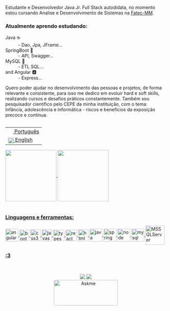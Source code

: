 <!---
RaphaelAnaximenes/RaphaelAnaximenes is a ✨ special ✨ repository because its `README.md` (this file) appears on your GitHub profile.
You can click the Preview link to take a look at your changes.
--->

Estudante e Desenvolvedor Java Jr. Full Stack autodidata, no momento estou cursando Analise e Desenvolvimento de Sistemas na [Fatec-MM](https://fatecmm.edu.br/index.php).

<h3>Atualmente aprendo estudando:</h3>
<dl>
  <dt>Java ☕</dt>
  <dd>- Dao, Jpa, JFrame... </dd>
  <dt>SpringBoot 🍃</dt>
  <dd>- API, Swagger...</dd>
  <dt>MySQL 🐬</dt>
  <dd>- ETL SQL...</dd>
  <dt>and Angular 🅰️ </dt>
  <dd>- Express...</dd>
</dl>


Quero poder ajudar no desenvolvimento das pessoas e projetos, de forma relevante e consistente, para isso me dedico em evoluir hard e soft skills, realizando cursos e desafios práticos constantemente. Também sou pesquisador científico pelo CEPE da minha instituição, com o tema: Infância, adolescência e informática - riscos e benefícios da exposição precoce e contínua.


  <div>
<table align="right">
  <tr><td><a href="README.md"><img src="https://i.imgur.com/0AUV6Hy.png" height="16 align="center">  Português </a></td></tr>
  <tr><td><a href="README_us.md"><img src="https://i.imgur.com/Ja6zOUB.png" height="18.5" align="center"> English</a></td></tr>
</table>
</div>
  
<div align="left">
  <a href="https://github.com/RaphaelAnaximenes">
  <img height="160em"   align="center" src="https://github-readme-stats.vercel.app/api?username=RaphaelAnaximenes&show_icons=true&theme=highcontrast&include_all_commits=true&count_private=true">
  <img height="160em" align="center" src="https://github-readme-stats.vercel.app/api/top-langs/?username=RaphaelAnaximenes&&layout=compact&hide=shell&theme=highcontrast">
  
</div>

  
  
<div style="display: inline_block"><br>
 
 


<!--  <img align="right" alt="Rafa-pic" height="150" style="border-radius:50px;" src="https://media.discordapp.net/attachments/639956127056134178/890373478988013628/Publicacoes_Instagram_1_1.png?width=676&height=676"> -->
</div>
  
<div align="left">
  <h3> Linguagens e ferramentas:  </h3>
  <img align = "center" src="https://i.imgur.com/UovuoGG.png" alt="angular" width="40" height="40"/> 
  <img align = "center" src="https://i.imgur.com/aSHZnoG.png" alt="bootstrap" width="30" height="35"/>
  <img align = "center" src="https://i.imgur.com/TLY19Q3.png" alt="css3" width="32" height="36"/>
  <img align = "center" src="https://i.imgur.com/O02pplX.png" alt="javascript" width="32" height="37"/>
  <img align = "center" src="https://i.imgur.com/t1oS4Pz.png" alt="typescript" width="35" height="35"/> 
  <img align = "center" src="https://i.imgur.com/YxyiXo4.png" alt="react" width="35" height="35"/>  
  <img align = "center" src="https://i.imgur.com/HHwqtbv.png" alt="html5" width="32" height="37"/> 
  <img align = "center" src="https://i.imgur.com/g6Wg8Ey.png" alt="java" width="40" height="40"/> 
  <img align = "center" src="https://i.imgur.com/emPAeK4.png" alt="spring" width="40" height="40"/> 
  <img align = "center" src="https://i.imgur.com/LgigRLh.png" alt="node" width="40" height="40"/> 
  <img align = "center" src="https://i.imgur.com/ZNjQkom.png" alt="mysql" width="40" height="40"/> 
  <img align="center" alt="MSSQLServer" width="60" height="60" src="https://cdn.jsdelivr.net/gh/devicons/devicon/icons/microsoftsqlserver/microsoftsqlserver-plain-wordmark.svg">
 </div>
  
  
<div align="left">
 <h3>:3  </h3>

</div>
 
  

  
  
<div align="center">
 <p> <br>
 
<div>
<a href = "mailto:raphaelanaximenes@gmail.com"><img src="https://img.shields.io/badge/-Gmail-%23333?style=for-the-badge&logo=gmail&logoColor=white" target="_blank"></a>
  <a href="https://www.linkedin.com/in/raphael-anaximenes" target="_blank"><img src="https://img.shields.io/badge/-LinkedIn-%230077B5?style=for-the-badge&logo=linkedin&logoColor=white" target="_blank"></a> 
</div>
<a href="mailto:raphaelanaximenesdev@icloud.com"><img align="center" alt="Askme" height="80" width="200" src="https://img.shields.io/badge/Ask%20me-anything-1abc9c.svg"></a>
</div>

